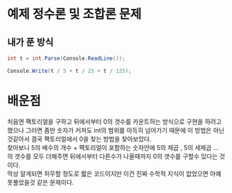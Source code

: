 # 예제 정수론 및 조합론 문제

## 내가 푼 방식
``` cs
int t = int.Parse(Console.ReadLine());

Console.Write(t / 5 + t / 25 + t / 125);
```

# 배운점
처음엔 팩토리얼을 구하고 뒤에서부터 0의 갯수를 카운트하는 방식으로 구현을 하려고 했으나 그러면 좀만 숫자가 커져도 int의 범위를 아득히 넘어가기 때문에 이 방법은 아닌것같아서 결국 팩토리얼에서 0을 찾는 방법을 찾아보았다.  
찾아보니 5의 배수의 개수 + 팩토리얼이 포함하는 숫자안에 5의 제곱 , 5의 세제곱 ... 의 갯수를 모두 더해주면 뒤에서부터 다른수가 나올때까지 0의 갯수를 구할수 있다는 것이다.  
막상 알게되면 허무할 정도로 짧은 코드이지만 이건 진짜 수학적 지식이 없었으면 아예 못풀었을것 같은 문제이다.  